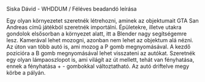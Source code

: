 Siska Dávid - WHDDUM / Féléves beadandó leírása


Egy olyan környezetet szeretnék létrehozni, aminek az objektumait GTA San Andreas című játékból szeretnék importálni.
Épületekre, illetve utakra gondolok elsősorban a környezet alatt, itt a Blender nagy segítségemre lesz.
Kamerával lehet mozogni, azonban nem lehet az objektum alá nézni.
Az úton van több autó is, ami mozog a P gomb megnyomásával. A kezdő pozicióra a B gomb megnyomásával lehet visszateni az autókat.
Szeretnék egy olyan lámpaoszlopot is, ami világít az út mellett, tehát van fényhatása, ennek a fényhatása + - gombokkal változtatható.
Az autó driftelve megy körbe a pályán.

